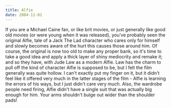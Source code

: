```yaml
---
title: Alfie
date: 2004-11-01
---
```


If you are a Michael Caine fan, or like brit movies, or just generally like good old movies (or were young when it was released), you've probably seen the original Alfie, tale of a Jack The Lad character who cares only for himself and slowly becomes aware of the hurt this causes those around him.
Of course, the original is now too old to make any proper bank, so it's time to take a good idea and apply a thick layer of shiny mediocrity and remake it; and so they have, with Jude Law as a modern Alfie.
Law has the charm to pull off the kind of character Alfie is supposed to be, but I felt the film generally was quite hollow. I can't exactly put my finger on it, but it didn't feel like it offered very much in the latter stages of the film - Alfie is learning the errors of his ways, but I just didn't care very much.
Also, the wardrobe people need firing, Alfie didn't have a single suit that was actually big enough for him. Your arms shouldn't bulge out wider than the shoulder pads!
